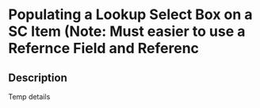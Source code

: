 # Populating a Lookup Select Box on a SC Item (Note:  Must easier to use a Refernce Field and Referenc

## Description

Temp details
